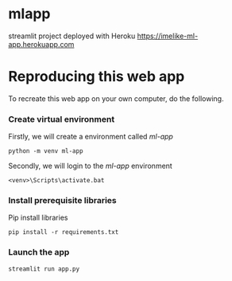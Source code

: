 # mlapp
streamlit project deployed with Heroku https://imelike-ml-app.herokuapp.com


# Reproducing this web app
To recreate this web app on your own computer, do the following.

### Create virtual environment
Firstly, we will create a environment called *ml-app*
```
python -m venv ml-app
```
Secondly, we will login to the *ml-app* environment
```
<venv>\Scripts\activate.bat
```
### Install prerequisite libraries

Pip install libraries
```
pip install -r requirements.txt
```
###  Launch the app

```
streamlit run app.py
```
